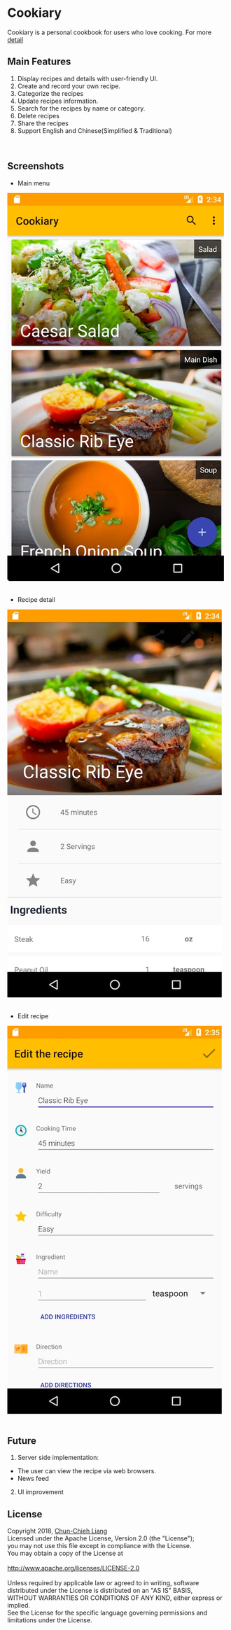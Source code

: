 Cookiary
==============================================================================
Cookiary is a personal cookbook for users who love cooking. For more [detail](https://drive.google.com/open?id=1Ksm-30dXFMCfTsaNQAY-48MtOnhFiC8A) 
 </br>  
 
## Main Features
 1. Display recipes and details with user-friendly UI.
 2. Create and record your own recipe.
 3. Categorize the recipes
 4. Update recipes information.
 5. Search for the recipes by name or category.
 6. Delete recipes
 7. Share the recipes
 8. Support English and Chinese(Simplified & Traditional)
 </br>
 
## Screenshots
* Main menu </br>

![Main menu](screenshot/Main_Menu.jpg)
</br> 
</br> 

* Recipe detail </br>

![Recipe detail](screenshot/Recipe_Detail.jpg)
</br>
</br>

* Edit recipe </br>

![Edit recipe detail](./screenshot/Recipe_Detail_Edit.jpg)
</br>
</br>

## Future
1. Server side implementation: 
* The user can view the recipe via web browsers.
* News feed
2. UI improvement 
  
## License
Copyright 2018, [Chun-Chieh Liang](www.chunchiehliang.com)</br>
Licensed under the Apache License, Version 2.0 (the "License");</br>
you may not use this file except in compliance with the License.</br>
You may obtain a copy of the License at </br>
</br>
http://www.apache.org/licenses/LICENSE-2.0</br>
</br>
Unless required by applicable law or agreed to in writing, software</br>
distributed under the License is distributed on an "AS IS" BASIS,</br>
WITHOUT WARRANTIES OR CONDITIONS OF ANY KIND, either express or implied.</br>
See the License for the specific language governing permissions and </br>
limitations under the License.</br></br>
